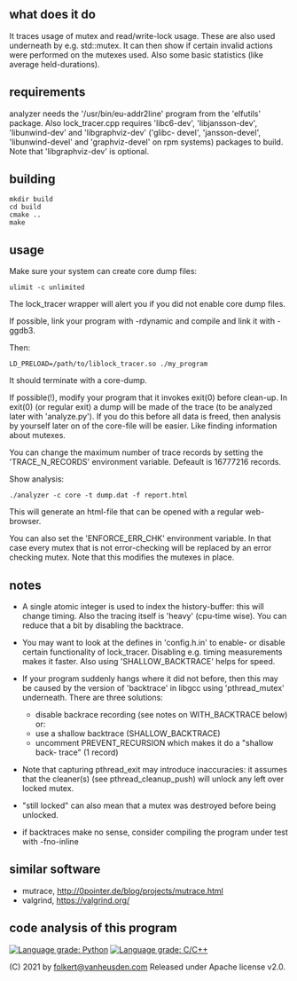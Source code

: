 what does it do
---------------
It traces usage of mutex and read/write-lock usage.
These are also used underneath by e.g. std::mutex.
It can then show if certain invalid actions were performed on
the mutexes used. Also some basic statistics (like average
held-durations).


requirements
------------
analyzer needs the '/usr/bin/eu-addr2line' program from the
'elfutils' package. Also lock_tracer.cpp requires 'libc6-dev',
'libjansson-dev', 'libunwind-dev' and 'libgraphviz-dev' ('glibc-
devel', 'jansson-devel', 'libunwind-devel' and 'graphviz-devel'
on rpm systems) packages to build. Note that 'libgraphviz-dev'
is optional.


building
--------
```
mkdir build
cd build
cmake ..
make
```


usage
-----
Make sure your system can create core dump files:

```
ulimit -c unlimited
```
The lock_tracer wrapper will alert you if you did not enable
core dump files.

If possible, link your program with -rdynamic and compile
and link it with -ggdb3.

Then:

```
LD_PRELOAD=/path/to/liblock_tracer.so ./my_program
```

It should terminate with a core-dump.

If possible(!), modify your program that it invokes exit(0)
before clean-up. In exit(0) (or regular exit) a dump will be
made of the trace (to be analyzed later with 'analyze.py').
If you do this before all data is freed, then analysis by
yourself later on of the core-file will be easier. Like
finding information about mutexes.

You can change the maximum number of trace records by
setting the 'TRACE_N_RECORDS' environment variable. Defeault
is 16777216 records.

Show analysis:

```
./analyzer -c core -t dump.dat -f report.html
```

This will generate an html-file that can be opened with a regular
web-browser.

You can also set the 'ENFORCE_ERR_CHK' environment variable. In that
case every mutex that is not error-checking will be replaced by an
error checking mutex. Note that this modifies the mutexes in place.


notes
-----
* A single atomic integer is used to index the history-buffer: this
  will change timing. Also the tracing itself is 'heavy' (cpu-time
  wise). You can reduce that a bit by disabling the backtrace.

* You may want to look at the defines in 'config.h.in' to enable-
  or disable certain functionality of lock_tracer. Disabling e.g.
  timing measurements makes it faster. Also using
  'SHALLOW_BACKTRACE' helps for speed.

* If your program suddenly hangs where it did not before, then
  this may be caused by the version of 'backtrace' in libgcc
  using 'pthread_mutex' underneath.
  There are three solutions:
  * disable backrace recording (see notes on WITH_BACKTRACE
    below) or:
  * use a shallow backtrace (SHALLOW_BACKTRACE)
  * uncomment PREVENT_RECURSION which makes it do a "shallow back-
    trace" (1 record)

* Note that capturing pthread_exit may introduce inaccuracies: it
  assumes that the cleaner(s) (see pthread_cleanup_push) will
  unlock any left over locked mutex.

* "still locked" can also mean that a mutex was destroyed before
  being unlocked.

* if backtraces make no sense, consider compiling the program
  under test with -fno-inline


similar software
----------------
* mutrace, http://0pointer.de/blog/projects/mutrace.html
* valgrind, https://valgrind.org/


code analysis of this program
-----------------------------
[![Language grade: Python](https://img.shields.io/lgtm/grade/python/g/folkertvanheusden/lock_trace.svg?logo=lgtm&logoWidth=18)](https://lgtm.com/projects/g/folkertvanheusden/lock_trace/context:python)
[![Language grade: C/C++](https://img.shields.io/lgtm/grade/cpp/g/folkertvanheusden/lock_trace.svg?logo=lgtm&logoWidth=18)](https://lgtm.com/projects/g/folkertvanheusden/lock_trace/context:cpp)


(C) 2021 by folkert@vanheusden.com
Released under Apache license v2.0.
